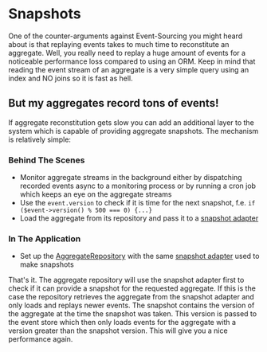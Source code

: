 # Snapshots

One of the counter-arguments against Event-Sourcing you might heard about is that replaying events takes to much time to reconstitute an aggregate.
Well, you really need to replay a huge amount of events for a noticeable performance loss compared to using an ORM.
Keep in mind that reading the event stream of an aggregate is a very simple query using an index and NO joins so it is fast as hell.

## But my aggregates record tons of events!
If aggregate reconstitution gets slow you can add an additional layer to the system which
is capable of providing aggregate snapshots. The mechanism is relatively simple:

### Behind The Scenes
- Monitor aggregate streams in the background either by dispatching recorded events async to a monitoring process or
by running a cron job which keeps an eye on the aggregate streams
- Use the `event.version` to check if it is time for the next snapshot, f.e. `if ($event->version() % 500 === 0) {...}`
- Load the aggregate from its repository and pass it to a [snapshot adapter](../README.md#available-snapshot-adapters)

### In The Application
- Set up the [AggregateRepository](../src/Aggregate/AggregateRepository.php) with the same [snapshot adapter](../README.md#available-snapshot-adapters)
used to make snapshots

That's it. The aggregate repository will use the snapshot adapter first to check if it can provide a snapshot for
the requested aggregate. If this is the case the repository retrieves the aggregate from the snapshot adapter and
only loads and replays newer events. The snapshot contains the version of the aggregate at the time
the snapshot was taken. This version is passed to the event store which then only loads events for the aggregate with a
version greater than the snapshot version. This will give you a nice performance again.

